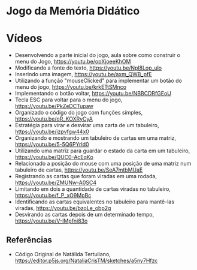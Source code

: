# Jogo da Memória Didático

# Vídeos 
* Desenvolvendo a parte inicial do jogo, aula sobre como construir o menu do Jogo, https://youtu.be/opXjoeeKhOM
* Modificando a fonte do texto, https://youtu.be/Npl8Lop_ulo
* Inserindo uma imagem, https://youtu.be/axm_QWB_pfE 
* Utilizando a função "mouseClicked" para implementar um botão do menu do jogo, https://youtu.be/krkETtSMnco
* Implementando o botão voltar, https://youtu.be/NBBCDRfGEoU 
* Tecla ESC para voltar para o menu do jogo, https://youtu.be/PkZeDCTupaw
* Organizado o código do jogo com funções simples, https://youtu.be/oR_KOXRyCyA
* Estratégia para virar e desvirar uma carta de um tabuleiro, https://youtu.be/izpvfgw44x0
* Organizando e mostrando um tabuleiro de cartas em uma matriz, https://youtu.be/5-5Q6PYrld0
* Utilizando uma matriz para guardar o estado da carta em um tabuleiro, https://youtu.be/QUC0-AcEqKo 
* Relacionado a posição do mouse com uma posição de uma matriz num tabuleiro de cartas, https://youtu.be/SeA7mtbMUaE
* Registrando as cartas que foram viradas em uma rodada, https://youtu.be/ZMUNw-A0SC4
* Limitando em dois a quantidade de cartas viradas no tabuleiro, https://youtu.be/f_P_xO9MpBc
* Identificando as cartas equivalentes no tabuleiro para mantê-las viradas, https://youtu.be/bzoLe_obp2g
* Desvirando as cartas depois de um determinado tempo, https://youtu.be/V-IMpfni83o


## Referências 

* Código Original de Natálida Tertuliano, https://editor.p5js.org/NataliaCrisTM/sketches/a5ny7Hfzc  
